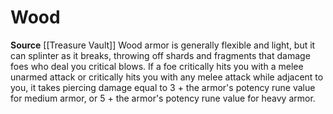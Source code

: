 ﻿---
armor_group: Wood
id: '7'
name: Wood
rarity: Common
source: '[[DATABASE/source/Treasure Vault|Treasure Vault]]'
trait: null
type: Armor Specialization

---
# Wood

**Source** [[Treasure Vault]] 
Wood armor is generally flexible and light, but it can splinter as it breaks, throwing off shards and fragments that damage foes who deal you critical blows. If a foe critically hits you with a melee unarmed attack or critically hits you with any melee attack while adjacent to you, it takes piercing damage equal to 3 + the armor's potency rune value for medium armor, or 5 + the armor's potency rune value for heavy armor.